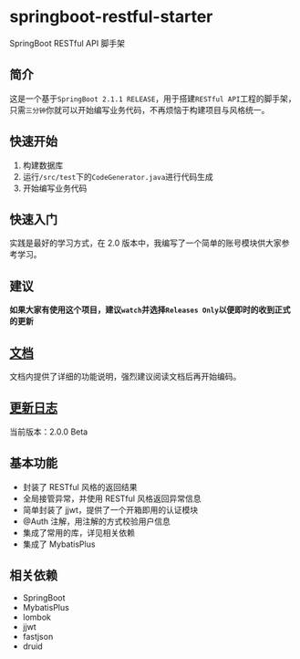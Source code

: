 # springboot-restful-starter

SpringBoot RESTful API 脚手架

## 简介

这是一个基于`SpringBoot 2.1.1 RELEASE`，用于搭建`RESTful API`工程的脚手架，只需`三分钟`你就可以开始编写业务代码，不再烦恼于构建项目与风格统一。

## 快速开始

1. 构建数据库
2. 运行`/src/test`下的`CodeGenerator.java`进行代码生成
3. 开始编写业务代码

## 快速入门

实践是最好的学习方式，在 2.0 版本中，我编写了一个简单的账号模块供大家参考学习。

## 建议

**如果大家有使用这个项目，建议`watch`并选择`Releases Only`以便即时的收到正式的更新**

## [文档](./docs/index.md)

文档内提供了详细的功能说明，强烈建议阅读文档后再开始编码。

## [更新日志](./docs/changelog.md)

当前版本：2.0.0 Beta

## 基本功能

- 封装了 RESTful 风格的返回结果
- 全局接管异常，并使用 RESTful 风格返回异常信息
- 简单封装了 jjwt，提供了一个开箱即用的认证模块
- @Auth 注解，用注解的方式校验用户信息
- 集成了常用的库，详见相关依赖
- 集成了 MybatisPlus

## 相关依赖

- SpringBoot
- MybatisPlus
- lombok
- jjwt
- fastjson
- druid


